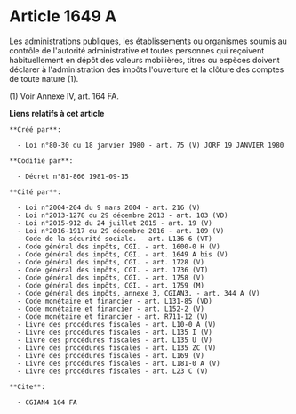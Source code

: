 # Article 1649 A

Les administrations publiques, les établissements ou organismes soumis au contrôle de l'autorité administrative et toutes
personnes qui reçoivent habituellement en dépôt des valeurs mobilières, titres ou espèces doivent déclarer à l'administration
des impôts l'ouverture et la clôture des comptes de toute nature (1).

(1) Voir Annexe IV, art. 164 FA.

**Liens relatifs à cet article**

	**Créé par**:

	  - Loi n°80-30 du 18 janvier 1980 - art. 75 (V) JORF 19 JANVIER 1980

	**Codifié par**:

	  - Décret n°81-866 1981-09-15

	**Cité par**:

	  - Loi n°2004-204 du 9 mars 2004 - art. 216 (V)
	  - Loi n°2013-1278 du 29 décembre 2013 - art. 103 (VD)
	  - Loi n°2015-912 du 24 juillet 2015 - art. 19 (V)
	  - Loi n°2016-1917 du 29 décembre 2016 - art. 109 (V)
	  - Code de la sécurité sociale. - art. L136-6 (VT)
	  - Code général des impôts, CGI. - art. 1600-0 H (V)
	  - Code général des impôts, CGI. - art. 1649 A bis (V)
	  - Code général des impôts, CGI. - art. 1728 (V)
	  - Code général des impôts, CGI. - art. 1736 (VT)
	  - Code général des impôts, CGI. - art. 1758 (V)
	  - Code général des impôts, CGI. - art. 1759 (M)
	  - Code général des impôts, annexe 3, CGIAN3. - art. 344 A (V)
	  - Code monétaire et financier - art. L131-85 (VD)
	  - Code monétaire et financier - art. L152-2 (V)
	  - Code monétaire et financier - art. R711-12 (V)
	  - Livre des procédures fiscales - art. L10-0 A (V)
	  - Livre des procédures fiscales - art. L135 I (V)
	  - Livre des procédures fiscales - art. L135 U (V)
	  - Livre des procédures fiscales - art. L135 ZC (V)
	  - Livre des procédures fiscales - art. L169 (V)
	  - Livre des procédures fiscales - art. L181-0 A (V)
	  - Livre des procédures fiscales - art. L23 C (V)

	**Cite**:

	  - CGIAN4 164 FA
